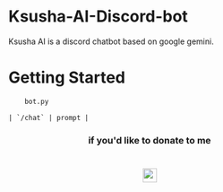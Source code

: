 # Ksusha-AI-Discord-bot
 Ksusha AI is a discord chatbot based on google gemini.

# Getting Started
```bash
    bot.py
```

```
| `/chat` | prompt |
```

<h3 align="center">if you'd like to donate to me</h3>

###

<br clear="both">

<div align="center">
  <a href="https://www.patreon.com/user/posts?u=137119981" target="_blank">
    <img src="https://img.shields.io/static/v1?message=Patreon&logo=patreon&label=&color=F96854&logoColor=white&labelColor=&style=for-the-badge" height="25" alt="patreon logo"  />
  </a>
</div>

###